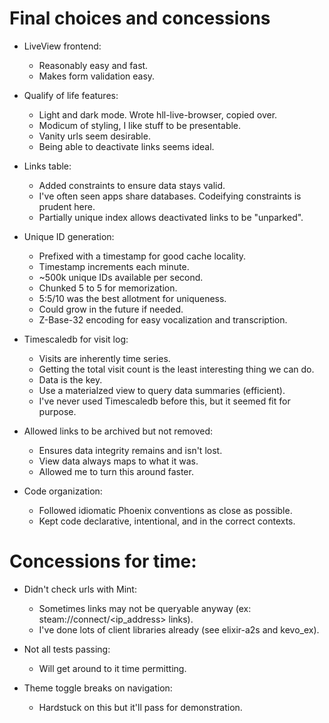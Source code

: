 # Final choices and concessions

- LiveView frontend:
  - Reasonably easy and fast.
  - Makes form validation easy.

- Qualify of life features:
  - Light and dark mode. Wrote hll-live-browser, copied over.
  - Modicum of styling, I like stuff to be presentable.
  - Vanity urls seem desirable.
  - Being able to deactivate links seems ideal.

- Links table:
  - Added constraints to ensure data stays valid.
  - I've often seen apps share databases. Codeifying constraints is prudent here.
  - Partially unique index allows deactivated links to be "unparked".

- Unique ID generation:
  - Prefixed with a timestamp for good cache locality.
  - Timestamp increments each minute.
  - ~500k unique IDs available per second.
  - Chunked 5 to 5 for memorization.
  - 5:5/10 was the best allotment for uniqueness.
  - Could grow in the future if needed.
  - Z-Base-32 encoding for easy vocalization and transcription.

- Timescaledb for visit log:
  - Visits are inherently time series.
  - Getting the total visit count is the least interesting thing we can do.
  - Data is the key.
  - Use a materialzed view to query data summaries (efficient).
  - I've never used Timescaledb before this, but it seemed fit for purpose.

- Allowed links to be archived but not removed:
  - Ensures data integrity remains and isn't lost.
  - View data always maps to what it was.
  - Allowed me to turn this around faster.

- Code organization:
  - Followed idiomatic Phoenix conventions as close as possible.
  - Kept code declarative, intentional, and in the correct contexts.

# Concessions for time:

- Didn't check urls with Mint:
  - Sometimes links may not be queryable anyway (ex: steam://connect/<ip_address> links).
  - I've done lots of client libraries already (see elixir-a2s and kevo_ex).

- Not all tests passing:
  - Will get around to it time permitting.

- Theme toggle breaks on navigation:
  - Hardstuck on this but it'll pass for demonstration.
